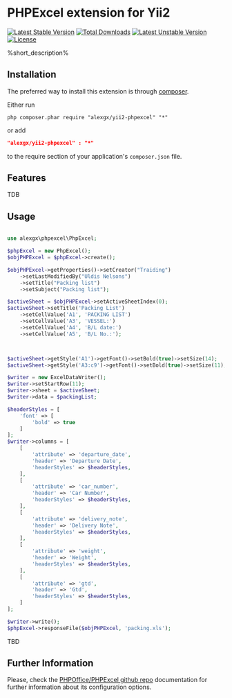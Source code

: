 PHPExcel extension for Yii2
=============

[![Latest Stable Version](https://poser.pugx.org/alexgx/yii2-phpexcel/v/stable.svg)](https://packagist.org/packages/alexgx/yii2-phpexcel) [![Total Downloads](https://poser.pugx.org/alexgx/yii2-phpexcel/downloads.svg)](https://packagist.org/packages/alexgx/yii2-phpexcel) [![Latest Unstable Version](https://poser.pugx.org/alexgx/yii2-phpexcel/v/unstable.svg)](https://packagist.org/packages/alexgx/yii2-phpexcel) [![License](https://poser.pugx.org/alexgx/yii2-phpexcel/license.svg)](https://packagist.org/packages/alexgx/yii2-phpexcel)

%short_description%

Installation
------------
The preferred way to install this extension is through [composer](http://getcomposer.org/download/).

Either run

```
php composer.phar require "alexgx/yii2-phpexcel" "*"
```
or add

```json
"alexgx/yii2-phpexcel" : "*"
```

to the require section of your application's `composer.json` file.

Features
---------------
TDB


Usage
-----
```php

use alexgx\phpexcel\PhpExcel;

$phpExcel = new PhpExcel();
$objPHPExcel = $phpExcel->create();

$objPHPExcel->getProperties()->setCreator("Traiding")
    ->setLastModifiedBy("Uldis Nelsons")
    ->setTitle("Packing list")
    ->setSubject("Packing list");

$activeSheet = $objPHPExcel->setActiveSheetIndex(0);
$activeSheet->setTitle('Packing List')
    ->setCellValue('A1', 'PACKING LIST')
    ->setCellValue('A3', 'VESSEL:')
    ->setCellValue('A4', 'B/L date:')
    ->setCellValue('A5', 'B/L No.:');



$activeSheet->getStyle('A1')->getFont()->setBold(true)->setSize(14);
$activeSheet->getStyle('A3:c9')->getFont()->setBold(true)->setSize(11);

$writer = new ExcelDataWriter();
$writer->setStartRow(11);
$writer->sheet = $activeSheet;
$writer->data = $packingList;

$headerStyles = [
    'font' => [
        'bold' => true
    ]
];
$writer->columns = [
    [
        'attribute' => 'departure_date',
        'header' => 'Departure Date',
        'headerStyles' => $headerStyles,
    ],
    [
        'attribute' => 'car_number',
        'header' => 'Car Number',
        'headerStyles' => $headerStyles,
    ],
    [
        'attribute' => 'delivery_note',
        'header' => 'Delivery Note',
        'headerStyles' => $headerStyles,
    ],
    [
        'attribute' => 'weight',
        'header' => 'Weight',
        'headerStyles' => $headerStyles,
    ],
    [
        'attribute' => 'gtd',
        'header' => 'Gtd',
        'headerStyles' => $headerStyles,
    ]
];

$writer->write();
$phpExcel->responseFile($objPHPExcel, 'packing.xls');


```
TBD

Further Information
-------------------
Please, check the [PHPOffice/PHPExcel github repo](https://github.com/PHPOffice/PHPExcel) documentation for further information about its configuration options.
